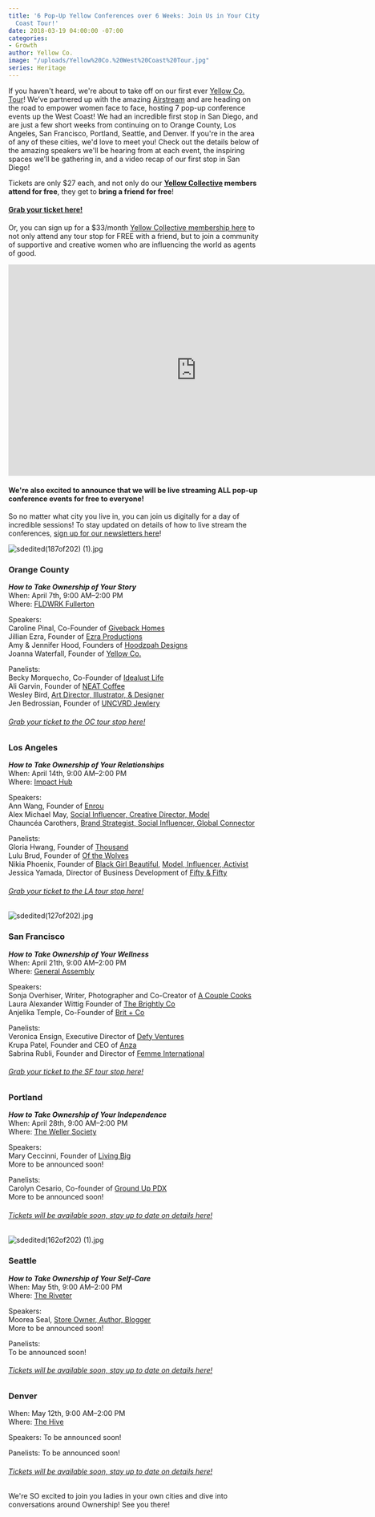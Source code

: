 ```yaml
---
title: '6 Pop-Up Yellow Conferences over 6 Weeks: Join Us in Your City on Our West
  Coast Tour!'
date: 2018-03-19 04:00:00 -07:00
categories:
- Growth
author: Yellow Co.
image: "/uploads/Yellow%20Co.%20West%20Coast%20Tour.jpg"
series: Heritage
---
```


If you haven't heard, we're about to take off on our first ever [Yellow Co. Tour](https://yellowcollective.lpages.co/yellow-west-coast-tour-2018/)! We’ve partnered up with the amazing [Airstream](https://www.airstream.com/) and are heading on the road to empower women face to face, hosting 7 pop-up conference events up the West Coast! We had an incredible first stop in San Diego, and are just a few short weeks from continuing on to Orange County, Los Angeles, San Francisco, Portland, Seattle, and Denver. If you're in the area of any of these cities, we'd love to meet you! Check out the details below of the amazing speakers we'll be hearing from at each event, the inspiring spaces we'll be gathering in, and a video recap of our first stop in San Diego!

Tickets are only $27 each, and not only do our **[Yellow Collective](https://yellowco.co/membership/) members attend for free**, they get to **bring a friend for free**!

#### [Grab your ticket here!](https://yellowcollective.lpages.co/yellow-west-coast-tour-2018/)

Or, you can sign up for a $33/month [Yellow Collective membership here](https://yellowco.co/membership/) to not only attend any tour stop for FREE with a friend, but to join a community of supportive and creative women who are influencing the world as agents of good.

<iframe width="750" height="422" src="https://www.youtube.com/embed/oySIG4uAljI?showinfo=0" frameborder="0" allow="autoplay; encrypted-media" allowfullscreen></iframe>

#### We're also excited to announce that we will be live streaming ALL pop-up conference events for free to everyone!

So no matter what city you live in, you can join us digitally for a day of incredible sessions! To stay updated on details of how to live stream the conferences, [sign up for our newsletters here](https://yellowco.us3.list-manage.com/subscribe?u=3f8e45f74e0653e404965e2ef&id=7cb1ced4ff)!

![sdedited(187of202) (1).jpg](/uploads/sdedited(187of202)%20(1).jpg)

### Orange County

***How to Take Ownership of Your Story***  
When: April 7th, 9:00 AM–2:00 PM  
Where: [FLDWRK Fullerton](https://fldwrk.io/)

Speakers:  
Caroline Pinal, Co-Founder of [Giveback Homes](https://givebackhomes.com/)  
Jillian Ezra, Founder of [Ezra Productions](https://ezraproductions.com/)  
Amy & Jennifer Hood, Founders of [Hoodzpah Designs](https://hoodzpahdesign.com/)  
Joanna Waterfall, Founder of [Yellow Co.](https://yellowco.co/)

Panelists:  
Becky Morquecho, Co-Founder of [Idealust Life](http://idealustlife.com/)  
Ali Garvin, Founder of [NEAT Coffee](http://www.neat.coffee/)  
Wesley Bird, [Art Director, Illustrator, & Designer](http://wesleybird.com/)   
Jen Bedrossian, Founder of [UNCVRD Jewlery](http://www.uncvrdjewelry.com/)

###### [Grab your ticket to the OC tour stop here!](https://www.universe.com/events/yellow-co-tour-orange-county-april-7th-tickets-fullerton-P9SQBX)

### Los Angeles

***How to Take Ownership of Your Relationships***  
When: April 14th, 9:00 AM–2:00 PM  
Where: [Impact Hub](https://www.impacthubla.com/)

Speakers:  
Ann Wang, Founder of [Enrou](https://enrou.co/)  
Alex Michael May, [Social Influencer, Creative Director, Model](http://alexmichaelmay.com/)  
Chauncéa Carothers, [Brand Strategist, Social Influencer, Global Connector](https://www.instagram.com/chauncea/)

Panelists:  
Gloria Hwang, Founder of [Thousand](https://www.explorethousand.com/)  
Lulu Brud, Founder of [Of the Wolves](http://ofthewolves.com/)  
Nikia Phoenix, Founder of [Black Girl Beautiful](https://www.blackgirlbeautiful.com/), [Model, Influencer, Activist](http://www.nikiaphoenix.com/)  
Jessica Yamada, Director of Business Development of [Fifty & Fifty](https://fiftyandfifty.org/)

###### [Grab your ticket to the LA tour stop here!](https://www.universe.com/events/yellow-co-tour-los-angeles-april-14th-tickets-los-angeles-LRF3T8)

![sdedited(127of202).jpg](/uploads/sdedited(127of202).jpg)

### San Francisco

***How to Take Ownership of Your Wellness***  
When: April 21th, 9:00 AM–2:00 PM  
Where: [General Assembly](https://generalassemb.ly/locations/san-francisco)

Speakers:  
Sonja Overhiser, Writer, Photographer and Co-Creator of [A Couple Cooks](https://www.acouplecooks.com/)  
Laura Alexander Wittig Founder of [The Brightly Co](https://thebrightly.co/)  
Anjelika Temple, Co-Founder of [Brit \+ Co](https://www.brit.co/)

Panelists:  
Veronica Ensign, Executive Director of [Defy Ventures](https://defyventures.org/)  
Krupa Patel, Founder and CEO of [Anza](http://anza.co.com/)  
Sabrina Rubli, Founder and Director of [Femme International](https://www.femmeinternational.org/)

###### [Grab your ticket to the SF tour stop here!](https://generalassemb.ly/education/yellow-co-tour/san-francisco/46461)

### Portland

***How to Take Ownership of Your Independence***  
When: April 28th, 9:00 AM–2:00 PM  
Where: [The Weller Society](https://www.thewellersociety.com/)

Speakers:  
Mary Ceccinni, Founder of [Living Big](https://livingbigtravel.com/)  
More to be announced soon!

Panelists:  
Carolyn Cesario, Co-founder of [Ground Up PDX](https://www.grounduppdx.com/)  
More to be announced soon!

###### [Tickets will be available soon, stay up to date on details here!](https://yellowconference.us3.list-manage.com/subscribe?u=3f8e45f74e0653e404965e2ef&id=41e72cb91f)

![sdedited(162of202) (1).jpg](/uploads/sdedited(162of202)%20(1).jpg)

### Seattle

***How to Take Ownership of Your Self-Care***  
When: May 5th, 9:00 AM–2:00 PM  
Where: [The Riveter](https://theriveter.co/)

Speakers:  
Moorea Seal, [Store Owner, Author, Blogger](http://www.moorea-seal.com/)  
More to be announced soon!

Panelists:  
To be announced soon!

###### [Tickets will be available soon, stay up to date on details here!](https://yellowconference.us3.list-manage.com/subscribe?u=3f8e45f74e0653e404965e2ef&id=41e72cb91f)

### Denver

When: May 12th, 9:00 AM–2:00 PM  
Where: [The Hive](https://www.thehiveon16th.com/)

Speakers: To be announced soon!

Panelists: To be announced soon!

###### [Tickets will be available soon, stay up to date on details here!](https://yellowconference.us3.list-manage.com/subscribe?u=3f8e45f74e0653e404965e2ef&id=41e72cb91f)

We're SO excited to join you ladies in your own cities and dive into conversations around Ownership! See you there!